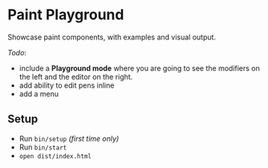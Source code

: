 # Paint Playground

Showcase paint components, with examples and visual output.

_Todo_:

* include a **Playground mode** where you are going to see the modifiers on the left and the editor on the right.
* add ability to edit pens inline
* add a menu

## Setup

* Run `bin/setup` _(first time only)_
* Run `bin/start`
* `open dist/index.html`
